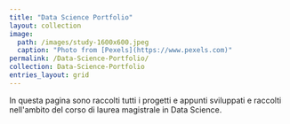```yaml
---
title: "Data Science Portfolio"
layout: collection
image:
  path: /images/study-1600x600.jpeg
  caption: "Photo from [Pexels](https://www.pexels.com)"
permalink: /Data-Science-Portfolio/
collection: Data-Science-Portfolio
entries_layout: grid
---
```


In questa pagina sono raccolti tutti i progetti e appunti sviluppati e raccolti nell'ambito del corso di laurea magistrale in Data Science.
